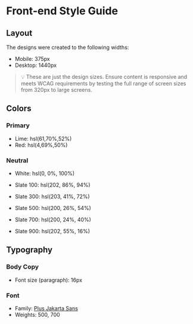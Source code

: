 # Front-end Style Guide

## Layout

The designs were created to the following widths:

- Mobile: 375px
- Desktop: 1440px

> 💡 These are just the design sizes. Ensure content is responsive and meets WCAG requirements by testing the full range of screen sizes from 320px to large screens.

## Colors

### Primary

- Lime: hsl(61,70%,52%)
- Red: hsl(4,69%,50%)

### Neutral

- White: hsl(0, 0%, 100%)

- Slate 100: hsl(202, 86%, 94%)

- Slate 300: hsl(203, 41%, 72%)

- Slate 500: hsl(200, 26%, 54%)

- Slate 700: hsl(200, 24%, 40%)

- Slate 900: hsl(202, 55%, 16%)

## Typography

### Body Copy

- Font size (paragraph): 16px

### Font

- Family: [Plus Jakarta Sans](https://fonts.google.com/specimen/Plus+Jakarta+Sans)
- Weights: 500, 700
